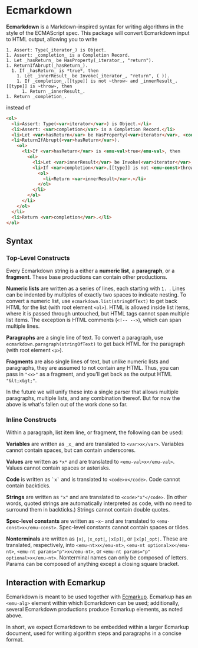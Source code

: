 # Ecmarkdown

**Ecmarkdown** is a Markdown-inspired syntax for writing algorithms in the style of the ECMAScript spec. This package will convert Ecmarkdown input to HTML output, allowing you to write

```
1. Assert: Type(_iterator_) is Object.
1. Assert: _completion_ is a Completion Record.
1. Let _hasReturn_ be HasProperty(_iterator_, "return").
1. ReturnIfAbrupt(_hasReturn_).
  1. If _hasReturn_ is *true*, then
    1. Let _innerResult_ be Invoke(_iterator_, "return", ( )).
    1. If _completion_.[[type]] is not ~throw~ and _innerResult_.[[type]] is ~throw~, then
      1. Return _innerResult_.
1. Return _completion_.
```

instead of

```html
<ol>
  <li>Assert: Type(<var>iterator</var>) is Object.</li>
  <li>Assert: <var>completion</var> is a Completion Record.</li>
  <li>Let <var>hasReturn</var> be HasProperty(<var>iterator</var>, <code>"return"</code>).</li>
  <li>ReturnIfAbrupt(<var>hasReturn</var>).
    <ol>
      <li>If <var>hasReturn</var> is <emu-val>true</emu-val>, then
        <ol>
          <li>Let <var>innerResult</var> be Invoke(<var>iterator</var>, <code>"return"</code>, ( )).</li>
          <li>If <var>completion</var>.[[type]] is not <emu-const>throw</emu-const> and <var>innerResult</var>.[[type]] is <emu-const>throw</emu-const>, then
            <ol>
              <li>Return <var>innerResult</var>.</li>
            </ol>
          </li>
        </ol>
      </li>
    </ol>
  </li>
  <li>Return <var>completion</var>.</li>
</ol>
```

## Syntax

### Top-Level Constructs

Every Ecmarkdown string is a either a **numeric list**, a **paragraph**, or a **fragment**. These base productions can contain other productions.

**Numeric lists** are written as a series of lines, each starting with `1. `. Lines can be indented by multiples of exactly two spaces to indicate nesting. To convert a numeric list, use `ecmarkdown.list(stringOfText)` to get back HTML for the list (with root element `<ol>`). HTML is allowed inside list items, where it is passed through untouched, but HTML tags cannot span multiple list items. The exception is HTML comments (`<!-- -->`), which can span multiple lines.

**Paragraphs** are a single line of text. To convert a paragraph, use `ecmarkdown.paragraph(stringOfText)` to get back HTML for the paragraph (with root element `<p>`).

**Fragments** are also single lines of text, but unlike numeric lists and paragraphs, they are assumed to not contain any HTML. Thus, you can pass in `"<x>"` as a fragment, and you'll get back as the output HTML `"&lt;x&gt;"`.

In the future we will unify these into a single parser that allows multiple paragraphs, multiple lists, and any combination thereof. But for now the above is what's fallen out of the work done so far.

### Inline Constructs

Within a paragraph, list item line, or fragment, the following can be used:

**Variables** are written as `_x_` and are translated to `<var>x</var>`. Variables cannot contain spaces, but can contain underscores.

**Values** are written as `*x*` and are translated to `<emu-val>x</emu-val>`. Values cannot contain spaces or asterisks.

**Code** is written as `` `x` `` and is translated to `<code>x</code>`. Code cannot contain backticks.

**Strings** are written as `"x"` and are translated to `<code>"x"</code>`. (In other words, quoted strings are automatically interpreted as code, with no need to surround them in backticks.) Strings cannot contain double quotes.

**Spec-level constants** are written as `~x~` and are translated to `<emu-const>x</emu-const>`. Spec-level constants cannot contain spaces or tildes.

**Nonterminals** are written as `|x|`, `|x_opt|`, `|x[p]|`, or `|x[p]_opt|`. These are translated, respectively, into `<emu-nt>x</emu-nt>`, `<emu-nt optional>x</emu-nt>`, `<emu-nt params="p">x</emu-nt>`, or `<emu-nt params="p" optional>x</emu-nt>`. Nonterminal names can only be composed of letters. Params can be composed of anything except a closing square bracket.

## Interaction with Ecmarkup

Ecmarkdown is meant to be used together with [Ecmarkup](https://github.com/bterlson/ecmarkup/). Ecmarkup has an `<emu-alg>` element within which Ecmarkdown can be used; additionally, several Ecmarkdown productions produce Ecmarkup elements, as noted above.

In short, we expect Ecmarkdown to be embedded within a larger Ecmarkup document, used for writing algorithm steps and paragraphs in a concise format.
